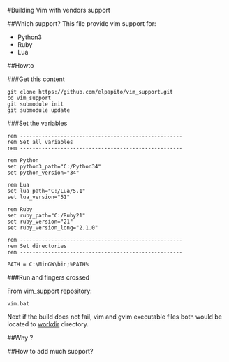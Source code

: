 #Building Vim with vendors support

##Which support?
This file provide vim support for:
* Python3
* Ruby
* Lua

##Howto

###Get this content

```
git clone https://github.com/elpapito/vim_support.git
cd vim_support
git submodule init
git submodule update
```

###Set the variables

```shell
rem ----------------------------------------------------
rem Set all variables
rem ----------------------------------------------------

rem Python
set python3_path="C:/Python34"
set python_version="34"

rem Lua
set lua_path="C:/Lua/5.1"
set lua_version="51"

rem Ruby
set ruby_path="C:/Ruby21"
set ruby_version="21"
set ruby_version_long="2.1.0" 

rem ----------------------------------------------------
rem Set directories
rem ----------------------------------------------------

PATH = C:\MinGW\bin;%PATH%
```

###Run and fingers crossed

From vim\_support repository:

```shel
vim.bat
```

Next if the build does not fail, vim and gvim executable files both would be located to [workdir](https://github.com/elpapito/vim_support/tree/master/workdir) directory.

##Why ?

##How to add much support?

